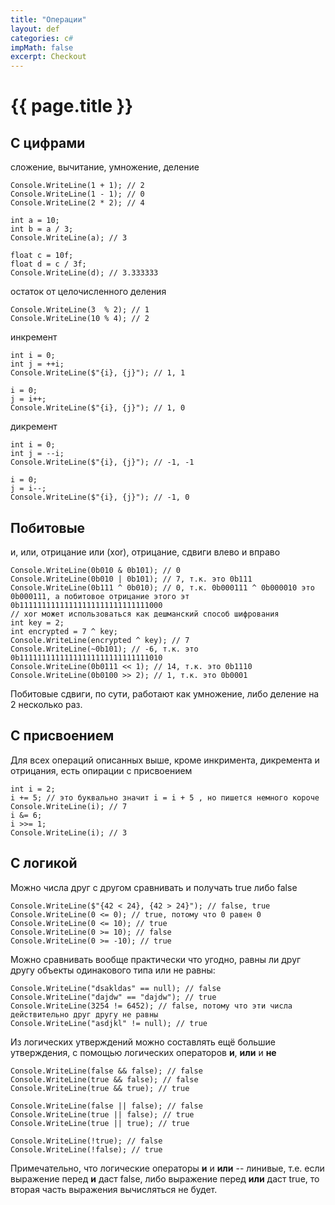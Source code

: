 ```yaml
---
title: "Операции"
layout: def
categories: c#
impMath: false
excerpt: Checkout
---
```


# {{ page.title }}

## С цифрами

сложение, вычитание, умножение, деление

```
Console.WriteLine(1 + 1); // 2
Console.WriteLine(1 - 1); // 0
Console.WriteLine(2 * 2); // 4

int a = 10;
int b = a / 3;
Console.WriteLine(a); // 3

float c = 10f;
float d = c / 3f;
Console.WriteLine(d); // 3.333333
```

остаток от целочисленного деления

```
Console.WriteLine(3  % 2); // 1
Console.WriteLine(10 % 4); // 2
```

инкремент

```
int i = 0;
int j = ++i;
Console.WriteLine($"{i}, {j}"); // 1, 1

i = 0;
j = i++;
Console.WriteLine($"{i}, {j}"); // 1, 0
```

дикремент

```
int i = 0;
int j = --i;
Console.WriteLine($"{i}, {j}"); // -1, -1

i = 0;
j = i--;
Console.WriteLine($"{i}, {j}"); // -1, 0
```

## Побитовые

и, или, отрицание или (xor), отрицание, сдвиги влево и вправо

```
Console.WriteLine(0b010 & 0b101); // 0
Console.WriteLine(0b010 | 0b101); // 7, т.к. это 0b111
Console.WriteLine(0b111 ^ 0b010); // 0, т.к. 0b000111 ^ 0b000010 это 0b000111, а побитовое отрицание этого эт 0b11111111111111111111111111111000
// xor может использоваться как дешманский способ шифрования
int key = 2;
int encrypted = 7 ^ key;
Console.WriteLine(encrypted ^ key); // 7
Console.WriteLine(~0b101); // -6, т.к. это 0b11111111111111111111111111111010
Console.WriteLine(0b0111 << 1); // 14, т.к. это 0b1110
Console.WriteLine(0b0100 >> 2); // 1, т.к. это 0b0001
```

Побитовые сдвиги, по сути, работают как умножение, либо деление на 2 несколько раз.


## С присвоением

Для всех операций описанных выше, кроме инкримента, дикремента и отрицания, есть опирации с присвоением

```
int i = 2;
i += 5; // это буквально значит i = i + 5 , но пишется немного короче
Console.WriteLine(i); // 7
i &= 6;
i >>= 1;
Console.WriteLine(i); // 3
```

## С логикой

Можно числа друг с другом сравнивать и получать true либо false

```
Console.WriteLine($"{42 < 24}, {42 > 24}"); // false, true
Console.WriteLine(0 <= 0); // true, потому что 0 равен 0
Console.WriteLine(0 <= 10); // true
Console.WriteLine(0 >= 10); // false
Console.WriteLine(0 >= -10); // true
```

Можно сравнивать вообще практически что угодно, равны ли друг другу объекты одинакового типа или не равны:

```
Console.WriteLine("dsakldas" == null); // false
Console.WriteLine("dajdw" == "dajdw"); // true
Console.WriteLine(3254 != 6452); // false, потому что эти числа действительно друг другу не равны
Console.WriteLine("asdjkl" != null); // true
```

Из логических утверждений можно составлять ещё большие утверждения, с помощью логических операторов **и**, **или** и **не**

```
Console.WriteLine(false && false); // false
Console.WriteLine(true && false); // false
Console.WriteLine(true && true); // true

Console.WriteLine(false || false); // false
Console.WriteLine(true || false); // true
Console.WriteLine(true || true); // true

Console.WriteLine(!true); // false
Console.WriteLine(!false); // true
```

Примечательно, что логические операторы **и** и **или** -- линивые, т.е. если выражение перед **и** даст false, либо выражение перед **или** даст true, то вторая часть выражения вычисляться не будет.
